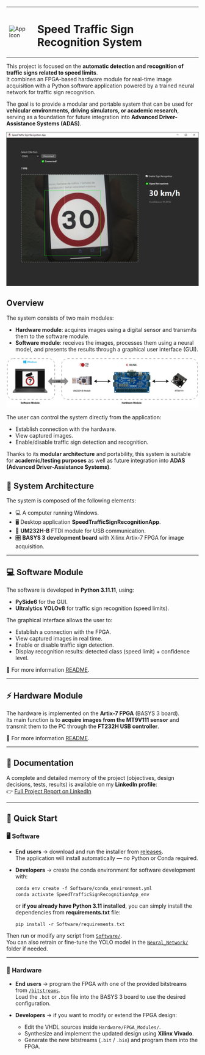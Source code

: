 <table>
  <tr>
    <td><img src="assets/logo_traffic_sign.ico" alt="App Icon" width="100"/></td>
    <td><h1>Speed Traffic Sign Recognition System</h1></td>
  </tr>
</table>

This project is focused on the **automatic detection and recognition of traffic signs related to speed limits**.  
It combines an FPGA-based hardware module for real-time image acquisition with a Python software application powered by a trained neural network for traffic sign recognition.  

The goal is to provide a modular and portable system that can be used for **vehicular environments, driving simulators, or academic research**, serving as a foundation for future integration into **Advanced Driver-Assistance Systems (ADAS)**. 

<img src="assets/SW_Test_Sign_Recognized.PNG" alt="Color Mode" width="700"/>

## Overview

The system consists of two main modules:
- **Hardware module**: acquires images using a digital sensor and transmits them to the software module.  
- **Software module**: receives the images, processes them using a neural model, and presents the results through a graphical user interface (GUI).  

![System Architecture](assets/System_Architecture.jpg)

The user can control the system directly from the application:
- Establish connection with the hardware.  
- View captured images.  
- Enable/disable traffic sign detection and recognition.  

Thanks to its **modular architecture** and portability, this system is suitable for **academic/testing purposes** as well as future integration into **ADAS (Advanced Driver-Assistance Systems)**.  

## 🔧 System Architecture

The system is composed of the following elements:
- 💻 A computer running Windows.  
- 🖥️ Desktop application **SpeedTrafficSignRecognitionApp**.  
- 🔌 **UM232H-B** FTDI module for USB communication.  
- 🎛️ **BASYS 3 development board** with Xilinx Artix-7 FPGA for image acquisition.  

---

## 💻 Software Module

The software is developed in **Python 3.11.11**, using:  
- **PySide6** for the GUI.  
- **Ultralytics YOLOv8** for traffic sign recognition (speed limits).  

The graphical interface allows the user to:  
- Establish a connection with the FPGA.  
- View captured images in real time.  
- Enable or disable traffic sign detection.  
- Display recognition results: detected class (speed limit) + confidence level.  

📌 For more information [README](https://github.com/ManuelSN/Speed_Traffic_Sign_Recognition_System/blob/main/Software/README.md). 

---

## ⚡ Hardware Module

The hardware is implemented on the **Artix-7 FPGA** (BASYS 3 board).  
Its main function is to **acquire images from the MT9V111 sensor** and transmit them to the PC through the **FT232H USB controller**.  

📌 For more information [README](https://github.com/ManuelSN/Speed_Traffic_Sign_Recognition_System/blob/main/Hardware/FPGA_Modules/README.md).  

---

## 📑 Documentation

A complete and detailed memory of the project (objectives, design decisions, tests, results) is available on my **LinkedIn profile**:  
👉 [Full Project Report on LinkedIn](www.linkedin.com/in/manuel-sanchez-natera-b0171519b)  

---

## 🚀 Quick Start

### 🖥️ Software

- **End users** → download and run the installer from [releases](https://github.com/ManuelSN/Speed_Traffic_Sign_Recognition_System/releases).  
  The application will install automatically — no Python or Conda required.  

- **Developers** → create the conda environment for software development with:  
  ```
  conda env create -f Software/conda_environment.yml
  conda activate SpeedTrafficSignRecognitionApp_env
  ```
  or **if you already have Python 3.11 installed**, you can simply install the dependencies from **requirements.txt** file:
  ```
  pip install -r Software/requirements.txt
  ```
Then run or modify any script from [`Software/`](https://github.com/ManuelSN/Speed_Traffic_Sign_Recognition_System/tree/main/Software).  
You can also retrain or fine-tune the YOLO model in the [`Neural_Network/`](https://github.com/ManuelSN/Speed_Traffic_Sign_Recognition_System/tree/main/Software/Neural_Network) folder if needed.  

---

### 🔧 Hardware

- **End users** → program the FPGA with one of the provided bitstreams from [`/bitstreams`](Hardware/FPGA_Modules/bitstreams).  
  Load the `.bit` or `.bin` file into the BASYS 3 board to use the desired configuration.  

- **Developers** → if you want to modify or extend the FPGA design:  
  - Edit the VHDL sources inside `Hardware/FPGA_Modules/`.  
  - Synthesize and implement the updated design using **Xilinx Vivado**.  
  - Generate the new bitstreams (`.bit` / `.bin`) and program them into the FPGA.  
